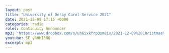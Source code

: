 ```yaml
---
layout: post
title: "University of Derby Carol Service 2021"
date: 2021-12-09 17:15 +0000
categories: radio
roles: Continuity Announcer
mp3: "https://www.dropbox.com/s/uh6ixkfrp3sm8is/2021-12-09%20Christmas%20Service.mp3?raw=1"
youtube: SF_yRHHI3OQ
excerpt: mp3
---
```

